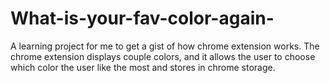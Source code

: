 # What-is-your-fav-color-again-
A learning project for me to get a gist of how chrome extension works. The chrome extension displays couple colors, and it allows the user to choose which color the user like the most and stores in chrome storage. 
